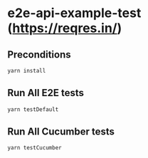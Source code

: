 # e2e-api-example-test (https://reqres.in/)
## Preconditions
```bash
yarn install
```

## Run All E2E tests
```bash
yarn testDefault
```

## Run All Cucumber tests
```bash
yarn testCucumber
```
